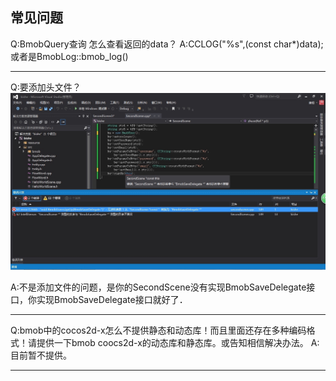 ## 常见问题

Q:BmobQuery查询 怎么查看返回的data？
A:CCLOG("%s",(const char*)data);或者是BmobLog::bmob_log()

---

Q:要添加头文件？
![](image/14670192736563.jpg)

A:不是添加文件的问题，是你的SecondScene没有实现BmobSaveDelegate接口，你实现BmobSaveDelegate接口就好了．

---

Q:bmob中的cocos2d-x怎么不提供静态和动态库！而且里面还存在多种编码格式！请提供一下bmob coocs2d-x的动态库和静态库。或告知相信解决办法。
A:目前暂不提供。


---
 





